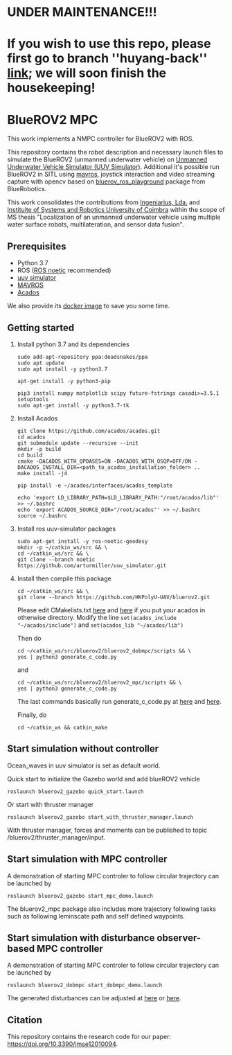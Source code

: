 # UNDER MAINTENANCE!!!
# If you wish to use this repo, please first go to branch ''huyang-back'' [link](https://github.com/HKPolyU-UAV/bluerov2/tree/huyang-backup); we will soon finish the housekeeping! 


# BlueROV2 MPC
This work implements a NMPC controller for BlueROV2 with ROS.

This repository contains the robot description and necessary launch files to
simulate the BlueROV2 (unmanned underwater vehicle) on [Unmanned Underwater Vehicle Simulator (UUV Simulator)](https://github.com/uuvsimulator/uuv_simulator). Additional it's possible run BlueROV2 in SITL using [mavros](http://wiki.ros.org/mavros), joystick interaction and video streaming capture with opencv based on [bluerov_ros_playground](https://github.com/patrickelectric/bluerov_ros_playground) package from BlueRobotics.

This work consolidates the contributions from [Ingeniarius, Lda.](http://ingeniarius.pt/) and [Instituite of Systems and Robotics University of Coimbra](https://www.isr.uc.pt/) within the scope of MS thesis "Localization of an unmanned underwater vehicle using multiple water surface robots, multilateration, and sensor data fusion".


## Prerequisites
* Python 3.7
* ROS ([ROS noetic](http://wiki.ros.org/noetic/Installation/Ubuntu) recommended)
* [uuv simulator](https://uuvsimulator.github.io/)
* [MAVROS](http://wiki.ros.org/mavros)
* [Acados](https://docs.acados.org/installation/index.html)

We also provide its [docker image](https://github.com/HKPolyU-UAV/airo_docker_lib) to save you some time.


## Getting started
1. Install python 3.7 and its dependencies
    ```
    sudo add-apt-repository ppa:deadsnakes/ppa
    sudo apt update
    sudo apt install -y python3.7

    apt-get install -y python3-pip

    pip3 install numpy matplotlib scipy future-fstrings casadi>=3.5.1 setuptools
    sudo apt-get install -y python3.7-tk
    ```
2. Install Acados
    ```
    git clone https://github.com/acados/acados.git
    cd acados
    git submodule update --recursive --init
    mkdir -p build
    cd build
    cmake -DACADOS_WITH_QPOASES=ON -DACADOS_WITH_OSQP=OFF/ON -DACADOS_INSTALL_DIR=<path_to_acados_installation_folder> ..
    make install -j4

    pip install -e ~/acados/interfaces/acados_template

    echo 'export LD_LIBRARY_PATH=$LD_LIBRARY_PATH:"/root/acados/lib"' >> ~/.bashrc 
    echo 'export ACADOS_SOURCE_DIR="/root/acados"' >> ~/.bashrc
    source ~/.bashrc
    ```

3. Install ros uuv-simulator packages
    ```
    sudo apt-get install -y ros-noetic-geodesy
    mkdir -p ~/catkin_ws/src && \
    cd ~/catkin_ws/src && \
    git clone --branch noetic https://github.com/arturmiller/uuv_simulator.git
    ```

4. Install then compile this package
    ```
    cd ~/catkin_ws/src && \
    git clone --branch https://github.com/HKPolyU-UAV/bluerov2.git
    ```
    Please edit CMakelists.txt [here](/bluerov2_dobmpc/CMakeLists.txt) and [here](/bluerov2_mpc/CMakeLists.txt) if you put your acados in otherwise directory. Modify the line ```set(acados_include "~/acados/include")``` and ```set(acados_lib "~/acados/lib")```
    
    Then do
    ```
    cd ~/catkin_ws/src/bluerov2/bluerov2_dobmpc/scripts && \
    yes | python3 generate_c_code.py
    ```
    and
    ```
    cd ~/catkin_ws/src/bluerov2/bluerov2_mpc/scripts && \
    yes | python3 generate_c_code.py
    ```
    The last commands basically run generate_c_code.py at [here](/bluerov2_dobmpc/scripts/) and [here](/bluerov2_mpc/scripts/).

    Finally, do
    ```
    cd ~/catkin_ws && catkin_make
    ```

## Start simulation without controller
Ocean_waves in uuv simulator is set as default world.

Quick start to initialize the Gazebo world and add blueROV2 vehicle
```
roslaunch bluerov2_gazebo quick_start.launch
```
Or start with thruster manager
```
roslaunch bluerov2_gazebo start_with_thruster_manager.launch
```
With thruster manager, forces and moments can be published to topic /bluerov2/thruster_manager/input.

## Start simulation with MPC controller
A demonstration of starting MPC controler to follow circular trajectory can be launched by
```
roslaunch bluerov2_gazebo start_mpc_demo.launch
```
The bluerov2_mpc package also includes more trajectory following tasks such as following leminscate path and self defined waypoints.

## Start simulation with disturbance observer-based MPC controller
A demonstration of starting MPC controler to follow circular trajectory can be launched by
```
roslaunch bluerov2_dobmpc start_dobmpc_demo.launch 
```
The generated disturbances can be adjusted at [here](/bluerov2_dobmpc/launch/start_dobmpc_demo.launch) or [here](/bluerov2_dobmpc/src/bluerov2_dob.cpp).

## Citation
This repository contains the research code for our paper: https://doi.org/10.3390/jmse12010094.

